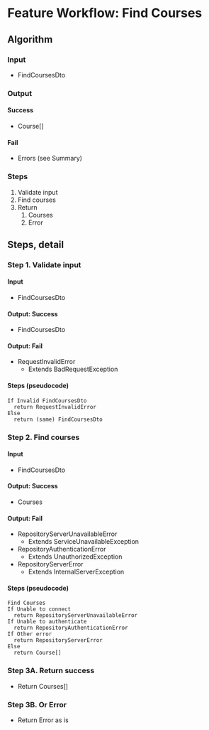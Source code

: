 # Feature Workflow: Find Courses

## Algorithm

### Input

- FindCoursesDto

### Output

#### Success

- Course[]

#### Fail

- Errors (see Summary)

### Steps

1. Validate input
2. Find courses
3. Return
   1. Courses
   2. Error

## Steps, detail

### Step 1. Validate input

#### Input
- FindCoursesDto

#### Output: Success

- FindCoursesDto

#### Output: Fail

- RequestInvalidError
  - Extends BadRequestException

#### Steps (pseudocode)

```
If Invalid FindCoursesDto
  return RequestInvalidError
Else
  return (same) FindCoursesDto
```

### Step 2. Find courses

#### Input
- FindCoursesDto

#### Output: Success

- Courses

#### Output: Fail

- RepositoryServerUnavailableError
  - Extends ServiceUnavailableException
- RepositoryAuthenticationError
  - Extends UnauthorizedException
- RepositoryServerError
  - Extends InternalServerException

#### Steps (pseudocode)

```
Find Courses
If Unable to connect
  return RepositoryServerUnavailableError
If Unable to authenticate
  return RepositoryAuthenticationError
If Other error
  return RepositoryServerError
Else
  return Course[]
```

### Step 3A. Return success

- Return Courses[]

### Step 3B. Or Error

- Return Error as is
